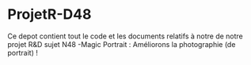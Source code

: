 ProjetR-D48
===========
Ce depot contient tout le code et les documents relatifs à notre de notre projet R&D sujet N48 -Magic Portrait : Améliorons la photographie (de portrait) !
